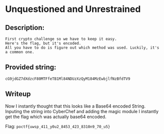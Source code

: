# Unquestioned and Unrestrained

## Description:
```
First crypto challenge so we have to keep it easy. 
Here's the flag, but it's encoded. 
All you have to do is figure out which method was used. Luckily, it's a common one. 
```

## Provided string:
```
cG9jdGZ7dXdzcF80MTFfeTB1Ml84NDUzXzQyM184MzEwbjlfNzBfdTV9
```

## Writeup

Now I instantly thought that this looks like a Base64 encoded String. <br/>
Inputing the string into CyberChef and adding the magic module I instantly get the flag which was actually base64 encoded. <br/>

Flag: `poctf{uwsp_411_y0u2_8453_423_8310n9_70_u5}`
